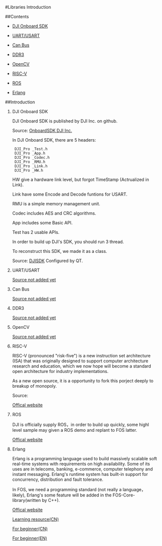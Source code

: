#Libraries Introduction

##Contents

- [DJI Onboard SDK](#user-content-1)

- [UART/USART](#user-content-2)

- [Can Bus](#user-content-3)

- [DDR3](#user-content-4)

- [OpenCV](#user-content-5)

- [RISC-V](#user-content-6)

- [ROS](#user-content-7)

- [Erlang](#user-content-8)


##Introduction

1. <p id="1"> DJI Onboard SDK

	DJI Onboard SDK is published by DJI Inc. on github.
	
	Source:
	[OnboardSDK DJI Inc.](https://github.com/dji-sdk/Onboard-SDK)
	
	
	In DJI Onboard SDK, there are 5 headers:

		DJI_Pro _Test.h
		DJI_Pro _App.h
		DJI_Pro _Codec.h
		DJI_Pro _RMU.h
		DJI_Pro _Link.h
		DJI_Pro _HW.h

	HW give a hardware link level, but forgot TimeStamp (Actrualized in Link).

	Link have some Encode and Decode funtions for USART.

	RMU is a simple memory management unit.
	
	Codec includes AES and CRC algorithms.

	App includes some Basic API.

	Test has 2 usable APIs.

	In order to build up DJI's SDK, you should run 3 thread.

	To reconstruct this SDK, we made it as a class.

	Source:
	[DJISDK](https://github.com/justwillim/FOS/tree/Development/Lib/DJISDK)
	Configured by QT.

2. <p id="2"> UART/USART
	

	[Source not added yet](Document/EN/Libs.md)

3. <p id="3"> Can Bus
	

	[Source not added yet](Document/EN/Libs.md)

4. <p id="4"> DDR3
	

	[Source not added yet](Document/EN/Libs.md)

5. <p id="5"> OpenCV


	[Source not added yet](Document/EN/Libs.md)

6. <p id="6">RISC-V

	RISC-V (pronounced "risk-five") is a new instruction set architecture (ISA) that was originally designed to support computer architecture research and education, which we now hope will become a standard open architecture for industry implementations. 
 	
	As a new open source, it is a opportunity to fork this porject deeply to breakup of monopoly.

	Source:

	[Offical website](http://riscv.org/)

7. <P id="7">ROS

	DJI is officially supply ROS，in order to build up quickly, some highl level sample may given a ROS demo and replant to FOS latter. 

	[Offical website](http://www.ros.org/)

8. <P id="8">Erlang	

	Erlang is a programming language used to build massively scalable soft real-time systems with requirements on high availability. Some of its uses are in telecoms, banking, e-commerce, computer telephony and instant messaging. Erlang's runtime system has built-in support for concurrency, distribution and fault tolerance.

	In FOS, we need a programming standard (not really a language， likely), Erlang's some feature will be added in the FOS-Core-library(written by C++).


	[Offical website](http://www.erlang.org/)
	
	[Learning resource(CN)](http://www.erlang-cn.com/)
	
	[For beginner(CN)](http://pan.baidu.com/s/1tcZzO)

	[For beginner(EN)](http://pan.baidu.com/s/1EbLok)

		
 
		